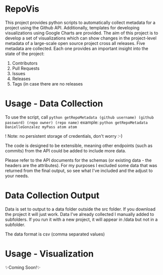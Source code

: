 # RepoVis
This project provides python scripts to automatically collect metadata for a project using the Github API. Additionally, templates for developing visualizations using Google Charts are provided. The aim of this project is to develop a set of visualizations which can show changes in the project-level metadata of a large-scale open source project cross all releases. 
Five metadata are collected. Each one provides an important insight into the state of the project:
1. Contributors
2. Pull Requests
3. Issues
4. Releases
5. Tags (in case there are no releases

# Usage - Data Collection
To use the script, call 
`python getRepoMetadata (github username) (github password) (repo owner) (repo name)`
example:
 `python getRepoMetadata DanielleGonzalez myPass atom atom`
 
 ! Note: no persistent storage of credentials, don't worry :-)

The code is designed to be extensible, meaning other endpoints (such as commits) from the API could be added to include more data.

Please refer to the API documents for the schemas (or existing data - the headers are the attributes). For my purposes I excluded some data that was returned from the final output, so see what I've included and the adjust to your needs. 

# Data Collection Output

Data is set to output to a data folder outside the src folder. If you download the project it will just work. 
Data I've already collected I manually added to subfolders. If you run it with a new project, it will appear in /data but not in a subfolder.

The data format is csv (comma separated values)

# Usage - Visualization

:sparkles:Coming Soon!:sparkles:
